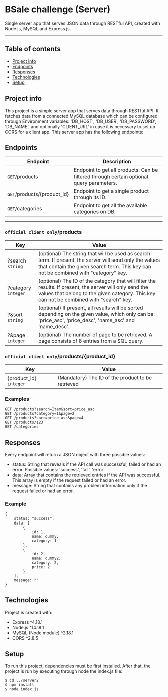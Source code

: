 # BSale challenge (Server)
Single server app that serves JSON data through RESTful API, created with Node.js, MySQL and Express.js. 

___

## Table of contents
* [Project info](#project-info)
* [Endpoints](#endpoints)
* [Responses](#responses)
* [Technologies](#technologies)
* [Setup](#setup)

## Project info
This project is a simple server app that serves data through RESTful API. It fetches data from a connected MySQL database which can be configured
through Environment variables: 'DB_HOST', 'DB_USER', 'DB_PASSWORD', 'DB_NAME', and optionally 'CLIENT_URL' in case it is necessary to set up CORS for a client app. This server app has the following endpoints:

## Endpoints

| Endpoint                                          | Description                                                                                 |
| ------------------------------------------------- |---------------------------------------------------------------------------------------------|
| `GET`/products                   | Endpoint to get all products. Can be filtered through certain optional query parameters.    |
| `GET`/products/{product_id}      | Endpoint to get a single product through its ID.                                            |
| `GET`/categories                 | Endpoint to get all the available categories on DB.                                              |
___

### `official client only`/products

| Key           | Value                                                                                       |
| ------------- |---------------------------------------------------------------------------------------------------------------------------------|
| ?search `string`       | (optional) The string that will be used as search term. If present, the server will send only the values that contain the given search term. This key can not be combined with "category" key.       |
| ?category `integer`      | (optional) The ID of the category that will filter the results. If present, the server will only send the values that belong to the given category. This key can not be combined with "search" key.                                           |
| ?&sort `string`          | (optional) If present, all results will be sorted depending on the given value, which only can be: 'price_asc', 'price_desc', 'name_asc' and 'name_desc'.                                               |
| ?&page `integer`          | (optional) The number of page to be retrieved. A page consists of 8 entries from a SQL query.                                      |

### `official client only`/products/{product_id}

| Key           | Value                                                                                       |
| ------------- |---------------------------------------------------------------------------------------------------------------------------------|
| {product_id} `integer`       | (Mandatory) The ID of the product to be retrieved      |      

### Examples

```
GET /products?search=Item&sort=price_asc
GET /products?category=1&page=2
GET /products?sort=price_asc&page=4
GET /products/123
GET /categories
```

## Responses

Every endpoint will return a JSON object with three possible values:
* status: String that reveals if the API call was successful, failed or had an error. Possible values: 'success', 'fail', 'error'
* data: Array that contains the retrieved entries if the API was successful. This array is empty if the request failed or had an error.
* message: String that contains any problem information only if the request failed or had an error.

### Example

```
{
    status: "success",
    data: [
        {
            id: 1, 
            name: dummy, 
            category: 1
        },
        {
            id: 2,
            name: dummy2,
            category: 2,
            price: 2
        }
    ],
    message: ""
}
```
	
## Technologies
Project is created with:
* Express ^4.18.1
* Node.js ^14.18.1
* MySQL (Node module) ^2.18.1
* CORS ^2.8.5

## Setup
To run this project, dependencies must be first installed. After that, the project is run by executing through node the index.js file:

```
$ cd ../server2
$ npm install
$ node index.js
```


